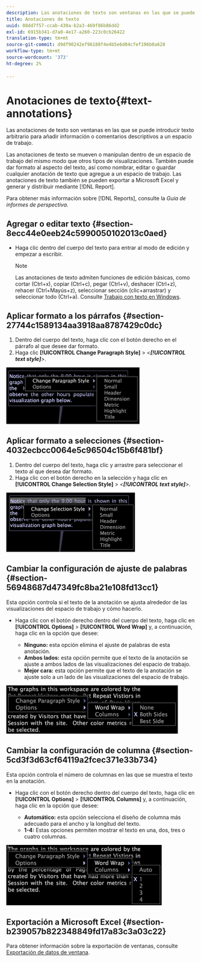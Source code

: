 ```yaml
---
description: Las anotaciones de texto son ventanas en las que se puede introducir texto arbitrario para añadir información o comentarios descriptivos a un espacio de trabajo.
title: Anotaciones de texto
uuid: 08dd7f57-ccab-430a-b2a3-469f86b86dd2
exl-id: 6915b341-d7a0-4e17-a260-223c0cb26422
translation-type: tm+mt
source-git-commit: d9df90242ef96188f4e4b5e6d04cfef196b0a628
workflow-type: tm+mt
source-wordcount: '373'
ht-degree: 2%

---
```


# Anotaciones de texto{#text-annotations}

Las anotaciones de texto son ventanas en las que se puede introducir texto arbitrario para añadir información o comentarios descriptivos a un espacio de trabajo.

Las anotaciones de texto se mueven o manipulan dentro de un espacio de trabajo del mismo modo que otros tipos de visualizaciones. También puede dar formato al aspecto del texto, así como nombrar, editar o guardar cualquier anotación de texto que agregue a un espacio de trabajo. Las anotaciones de texto también se pueden exportar a Microsoft Excel y generar y distribuir mediante [!DNL Report].

Para obtener más información sobre [!DNL Reports], consulte la *Guía de informes de perspectiva*.

## Agregar o editar texto {#section-8ecc44e0eeb24c5990050102013c0aed}

* Haga clic dentro del cuerpo del texto para entrar al modo de edición y empezar a escribir.

   >[!NOTE]
   >
   >Las anotaciones de texto admiten funciones de edición básicas, como cortar (Ctrl+x), copiar (Ctrl+c), pegar (Ctrl+v), deshacer (Ctrl+z), rehacer (Ctrl+Mayús+z), seleccionar sección (clic+arrastrar) y seleccionar todo (Ctrl+a). Consulte [Trabajo con texto en Windows](../../../../home/c-get-started/c-wk-win-wksp/c-work-text-win.md#concept-f1222434bf954767808e94b955945c8d).

## Aplicar formato a los párrafos {#section-27744c1589134aa3918aa8787429c0dc}

1. Dentro del cuerpo del texto, haga clic con el botón derecho en el párrafo al que desee dar formato.
1. Haga clic **[!UICONTROL Change Paragraph Style]** > *&lt;**[!UICONTROL text style]**>*.

![](assets/mnu_Text_Paragraph.png)

## Aplicar formato a selecciones {#section-4032ecbcc0064e5c96504c15b6f481bf}

1. Dentro del cuerpo del texto, haga clic y arrastre para seleccionar el texto al que desea dar formato.
1. Haga clic con el botón derecho en la selección y haga clic en **[!UICONTROL Change Selection Style]** > *&lt;**[!UICONTROL text style]**>*.

![](assets/mnu_Text_Selection.png)

## Cambiar la configuración de ajuste de palabras {#section-56948687d47349fc8ba21e108fd13cc1}

Esta opción controla si el texto de la anotación se ajusta alrededor de las visualizaciones del espacio de trabajo y cómo hacerlo.

* Haga clic con el botón derecho dentro del cuerpo del texto, haga clic en **[!UICONTROL Options]** > **[!UICONTROL Word Wrap]** y, a continuación, haga clic en la opción que desee:

   * **Ninguno:** esta opción elimina el ajuste de palabras de esta anotación.
   * **Ambos lados:** esta opción permite que el texto de la anotación se ajuste a ambos lados de las visualizaciones del espacio de trabajo.
   * **Mejor cara:** esta opción permite que el texto de la anotación se ajuste solo a un lado de las visualizaciones del espacio de trabajo.

![](assets/mnu_Text_OptionsWrap.png)

## Cambiar la configuración de columna {#section-5cd3f3d63cf64119a2fcec371e33b734}

Esta opción controla el número de columnas en las que se muestra el texto en la anotación.

* Haga clic con el botón derecho dentro del cuerpo del texto, haga clic en **[!UICONTROL Options]** > **[!UICONTROL Columns]** y, a continuación, haga clic en la opción que desee:

   * **Automático:** esta opción selecciona el diseño de columna más adecuado para el ancho y la longitud del texto.
   * **1-4:** Estas opciones permiten mostrar el texto en una, dos, tres o cuatro columnas.

![](assets/mnu_Text_OptionsColumns.png)

## Exportación a Microsoft Excel {#section-b239057b822348849fd17a83c3a03c22}

Para obtener información sobre la exportación de ventanas, consulte [Exportación de datos de ventana](../../../../home/c-get-started/c-wk-win-wksp/c-exp-win-data.md#concept-8df61d64ed434cc5a499023c44197349).
